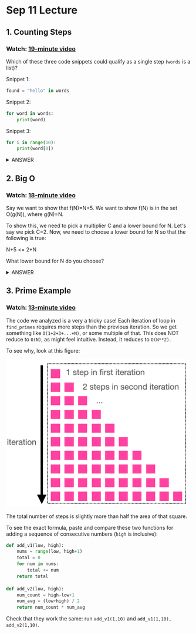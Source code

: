 # Sep 11 Lecture

## 1. Counting Steps

### Watch: [19-minute video](https://youtu.be/UTu3UuCk3y4)

Which of these three code snippets could qualify as a single step (`words` is a list)?

Snippet 1:
```python
found = "hello" in words
```

Snippet 2:
```python
for word in words:
    print(word)
```

Snippet 3:
```python
for i in range(10):
    print(word[0])
```

<details>
    <summary>ANSWER</summary>
    <p>
    Let's assume N=len(words).  Only snippet 3 qualifies as a single step.  Although it loops 10 times (perhaps slow), that loop doesn't get keep getting slower and slower as N gets larger and larger.  In contrast, looping over every word in the list (as in snippet 2) will get slower as the list gets larger.  Snippet 1 is the same thing: a loop in disguise.
    </p>

</details>

## 2. Big O

### Watch: [18-minute video](https://youtu.be/xKjV2bt7FWM)

Say we want to show that f(N)=N+5.  We want to show f(N) is in the set
O(g(N)), where g(N)=N.

To show this, we need to pick a multiplier C and a lower bound for N.  Let's
say we pick C=2.  Now, we need to choose a lower bound for N so that the
following is true:

N+5 <= 2*N

What lower bound for N do you choose?

<details>
    <summary>ANSWER</summary>
    <p>
    5 is the smallest N that works (if you plotted N+5 and 2*N on the y-axis, with N on the x-axis, you'll see a crossover point there).
    Any lower bound for N that is greater than 5 also works just fine.
    </p>

</details>

## 3. Prime Example

### Watch: [13-minute video](https://youtu.be/f-Qcqbdyox0)

The code we analyzed is a very a tricky case!  Each iteration of loop in
`find_primes` requires more steps than the previous iteration.  So we
get something like `O(1+2+3+...+N)`, or some multiple of that.  This
does NOT reduce to `O(N)`, as might feel intuitive.  Instead, it
reduces to `O(N**2)`.

To see why, look at this figure:

<img src="gauss.png" width=500>

The total number of steps is slightly more than half the area of that
square.

To see the exact formula, paste and compare these two functions for
adding a sequence of consecutive numbers (`high` is inclusive):

```python
def add_v1(low, high):
    nums = range(low, high+1)
    total = 0
    for num in nums:
        total += num
    return total

def add_v2(low, high):
    num_count = high-low+1
    num_avg = (low+high) / 2
    return num_count * num_avg
```

Check that they work the same: run `add_v1(1,10)` and `add_v1(1,10), add_v2(1,10)`.
